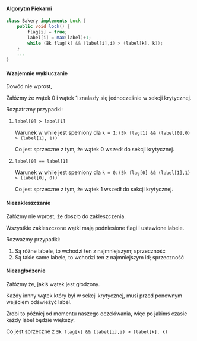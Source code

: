#### Algorytm Piekarni

```java
class Bakery implements Lock {
    public void lock() {
        flag[i] = true;
        label[i] = max(label)+1;
        while (∃k flag[k] && (label[i],i) > (label[k], k));
    }
    ...
}
```

#### Wzajemnie wykluczanie

Dowód nie wprost, 

Załóżmy że wątek 0 i wątek 1 znalazły się jednocześnie w sekcji krytycznej.

Rozpatrzmy przypadki:

1. `label[0] > label[1]`

    Warunek w while jest spełniony dla `k = 1`: `(∃k flag[1] && (label[0],0) > (label[1], 1))`

    Co jest sprzeczne z tym, że wątek 0 wszedł do sekcji krytycznej.

2. `label[0] == label[1]`

    Warunek w while jest spełniony dla `k = 0`: `(∃k flag[0] && (label[1],1) > (label[0], 0))`

    Co jest sprzeczne z tym, że wątek 1 wszedł do sekcji krytycznej.

#### Niezakleszczanie

Załóżmy nie wprost, że doszło do zakleszczenia.

Wszystkie zakleszczone wątki mają podniesione flagi i ustawione labele.

Rozważmy przypadki:

1. Są różne labele, to wchodzi ten z najmniejszym; sprzeczność
2. Są takie same labele, to wchodzi ten z najmniejszym id; sprzeczność

#### Niezagłodzenie

Załóżmy że, jakiś wątek jest głodzony.

Każdy innny wątek który był w sekcji krytycznej, musi przed ponownym wejściem odświeżyć label.

Zrobi to później od momentu naszego oczekiwania, więc po jakimś czasie każdy label będzie większy.

Co jest sprzeczne z `∃k flag[k] && (label[i],i) > (label[k], k)`
